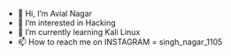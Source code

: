- 👋 Hi, I’m Avial Nagar
- 👀 I’m interested in Hacking 
- 🌱 I’m currently learning Kali Linux 
- 📫 How to reach me on INSTAGRAM = singh_nagar_1105

<!---
aviralnagar/aviralnagar is a ✨ special ✨ repository because its `README.md` (this file) appears on your GitHub profile.
You can click the Preview link to take a look at your changes.
--->
